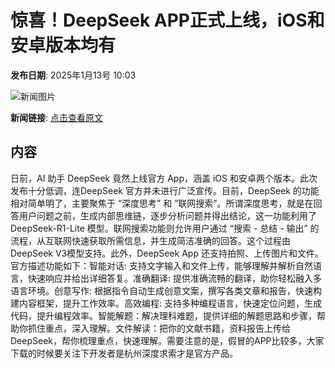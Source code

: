 # 惊喜！DeepSeek APP正式上线，iOS和安卓版本均有

**发布日期**: 2025年1月13号 10:03

![新闻图片](https://upload.chinaz.com/2025/0113/6387235912079813304001698.png)

**新闻链接**: [点击查看原文](https://www.aibase.com/zh/news/14649)

## 内容

日前，AI 助手 DeepSeek 竟然上线官方 App，涵盖 iOS 和安卓两个版本。此次发布十分低调，连DeepSeek 官方并未进行广泛宣传。目前，DeepSeek 的功能相对简单明了，主要聚焦于 “深度思考” 和 “联网搜索”。所谓深度思考，就是在回答用户问题之前，生成内部思维链，逐步分析问题并得出结论，这一功能利用了 DeepSeek-R1-Lite 模型。联网搜索功能则允许用户通过 “搜索 - 总结 - 输出” 的流程，从互联网快速获取所需信息，并生成简洁准确的回答。这个过程由 DeepSeek V3模型支持。此外，DeepSeek App 还支持拍照、上传图片和文件。官方描述功能如下：智能对话: 支持文字输入和文件上传，能够理解并解析自然语言，快速响应并给出详细答复。准确翻译: 提供准确流畅的翻译，助你轻松融入多语言环境。创意写作: 根据指令自动生成创意文案，撰写各类文章和报告，快速构建内容框架，提升工作效率。高效编程: 支持多种编程语言，快速定位问题，生成代码，提升编程效率。智能解题：解决理科难题，提供详细的解题思路和步骤，帮助你抓住重点，深入理解。文件解读：把你的文献书籍，资料报告上传给 DeepSeek，帮你梳理重点，快速理解。需要注意的是，假冒的APP比较多，大家下载的时候要关注下开发者是杭州深度求索才是官方产品。
